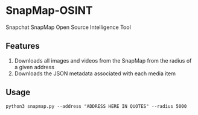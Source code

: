 # SnapMap-OSINT

Snapchat SnapMap Open Source Intelligence Tool


## Features

1. Downloads all images and videos from the SnapMap from the radius of a given address
2. Downloads the JSON metadata associated with each media item


## Usage

`python3 snapmap.py --address "ADDRESS HERE IN QUOTES" --radius 5000`

